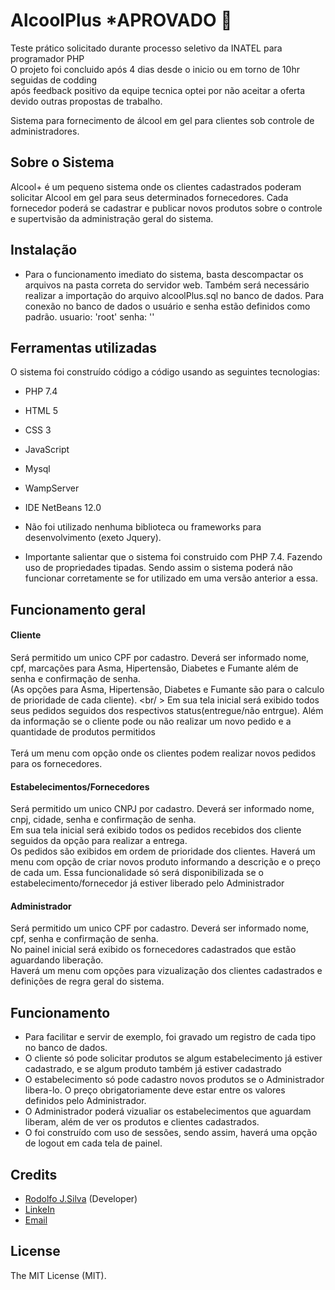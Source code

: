 # AlcoolPlus *APROVADO 🚀

Teste prático solicitado durante processo seletivo da INATEL para programador PHP <br>
O projeto foi concluido após 4 dias desde o inicio ou em torno de 10hr seguidas de codding <br>
após feedback positivo da equipe tecnica optei por não aceitar a oferta devido outras propostas de trabalho. <br>

Sistema para fornecimento de álcool em gel para clientes sob controle de administradores.

## Sobre o Sistema
Alcool+ é um pequeno sistema onde os clientes cadastrados poderam solicitar Alcool em gel para seus determinados fornecedores. 
Cada fornecedor poderá se cadastrar e publicar novos produtos sobre o controle e supertvisão da administração geral do sistema.

## Instalação
- Para o funcionamento imediato do sistema, basta descompactar os arquivos na pasta correta do servidor web.
Também será necessário realizar a importação do arquivo alcoolPlus.sql no banco de dados. 
Para conexão no banco de dados o usuário e senha estão definidos como padrão.
usuario: 'root'
senha: ''

## Ferramentas utilizadas
O sistema foi construído código a código usando as seguintes tecnologias:
- PHP 7.4
- HTML 5
- CSS 3
- JavaScript
- Mysql
- WampServer
- IDE NetBeans 12.0
- Não foi utilizado nenhuma biblioteca ou frameworks para desenvolvimento (exeto Jquery). 

- Importante salientar que o sistema foi construido com PHP 7.4. Fazendo uso de propriedades tipadas.
Sendo assim o sistema poderá não funcionar corretamente se for utilizado em uma versão anterior a essa.

## Funcionamento geral
#### Cliente
Será permitido um unico CPF por cadastro. Deverá ser informado nome, cpf, marcações para Asma, Hipertensão, Diabetes e Fumante além de senha e confirmação de senha. <br />
(As opções para Asma, Hipertensão, Diabetes e Fumante são para o calculo de prioridade de cada cliente). <br/ >
Em sua tela inicial será exibido todos seus pedidos seguidos dos respectivos status(entregue/não entrgue). 
Além da informação se o cliente pode ou não realizar um novo pedido e a quantidade de produtos permitidos <br />  
Terá um menu com opção onde os clientes podem realizar novos pedidos para os fornecedores.

#### Estabelecimentos/Fornecedores
Será permitido um unico CNPJ por cadastro. Deverá ser informado nome, cnpj, cidade, senha e confirmação de senha. <br />
Em sua tela inicial será exibido todos os pedidos recebidos dos cliente seguidos da opção para realizar a entrega. <br />
Os pedidos são exibidos em ordem de prioridade dos clientes.
Haverá um menu com opção de criar novos produto informando a descrição e o preço de cada um. 
Essa funcionalidade só será disponibilizada se o estabelecimento/fornecedor já estiver liberado pelo Administrador 

#### Administrador
Será permitido um unico CPF por cadastro. Deverá ser informado nome, cpf, senha e confirmação de senha. <br />
No painel inicial será exibido os fornecedores cadastrados que estão aguardando liberação. <br />
Haverá um menu com opções para vizualização dos clientes cadastrados e definições de regra geral do sistema.

## Funcionamento
- Para facilitar e servir de exemplo, foi gravado um registro de cada tipo no banco de dados.
- O cliente só pode solicitar produtos se algum estabelecimento já estiver cadastrado, e se algum produto também já estiver cadastrado
- O estabelecimento só pode cadastro novos produtos se o Administrador libera-lo. O preço obrigatoriamente deve estar entre os valores definidos pelo Administrador.
- O Administrador poderá vizualiar os estabelecimentos que aguardam liberam, além de ver os produtos e clientes cadastrados.
- O foi construído com uso de sessões, sendo assim, haverá uma opção de logout em cada tela de painel.

## Credits

- [Rodolfo J.Silva](https://github.com/lrodolfol) (Developer)
- [LinkeIn](https://www.linkedin.com/in/rodolfoj-silva/)
- [Email](rodolfo0ti@gmail.com)

## License
The MIT License (MIT).
